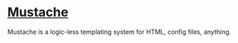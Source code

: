 # [Mustache](https://mustache.github.io/mustache.1.html)

Mustache is a logic-less templating system for HTML, config files, anything.

